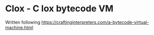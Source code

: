 # Clox - C lox bytecode VM

Written following https://craftinginterpreters.com/a-bytecode-virtual-machine.html